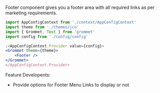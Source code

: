 Footer component gives you a footer area with all required links as per marketing requirements.  


```jsx
import AppConfigContext from './context/AppConfigContext'
import theme from './themes/jcu'
import { Grommet, Text } from 'grommet'
import config from './config/config'

;<AppConfigContext.Provider value={config}>
<Grommet theme={theme}>
    <Footer />
</Grommet>
</AppConfigContext.Provider>

```
Feature Developents:
* Provide options for Footer Menu Links to display or not